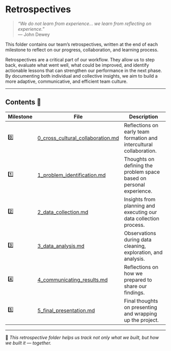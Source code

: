 # Retrospectives

> *“We do not learn from experience... we learn from reflecting on
> experience.”*  
> — John Dewey

This folder contains our team’s retrospectives, written at the end of each milestone
to reflect on our progress, collaboration, and learning process.

Retrospectives are a critical part of our workflow. They allow us to step back,
evaluate what went well, what could be improved, and identify actionable lessons
that can strengthen our performance in the next phase. By documenting both individual
and collective insights, we aim to build a more adaptive, communicative, and
efficient team culture.

---

## Contents 📂

| Milestone | File | Description |
|----------|------|-------------|
| 0️⃣ | [0_cross_cultural_collaboration.md](0_cross_cultural_collaboration.md) | Reflections on early team formation and intercultural collaboration. |
| 1️⃣ | [1_problem_identification.md](1_problem_identification.md) | Thoughts on defining the problem space based on personal experience. |
| 2️⃣ | [2_data_collection.md](2_data_collection.md) | Insights from planning and executing our data collection process. |
| 3️⃣ | [3_data_analysis.md](3_data_analysis.md) | Observations during data cleaning, exploration, and analysis. |
| 4️⃣ | [4_communicating_results.md](4_communicating_results.md) | Reflections on how we prepared to share our findings. |
| 5️⃣ | [5_final_presentation.md](5_final_presentation.md) | Final thoughts on presenting and wrapping up the project. |

---

📌 *This retrospective folder helps us track not only what we built, but how we
built it — together.*
